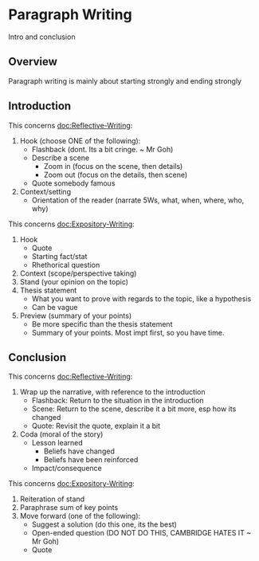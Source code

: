 # Paragraph Writing

Intro and conclusion

## Overview

Paragraph writing is mainly about starting strongly and ending strongly

## Introduction

This concerns <doc:Reflective-Writing>:

1. Hook (choose ONE of the following):
    - Flashback (dont. Its a bit cringe. ~ Mr Goh)
    - Describe a scene
        - Zoom in (focus on the scene, then details)
        - Zoom out (focus on the details, then scene)
    - Quote somebody famous
2. Context/setting
    - Orientation of the reader (narrate 5Ws, what, when, where, who, why)

This concerns <doc:Expository-Writing>:

1. Hook
    - Quote
    - Starting fact/stat
    - Rhethorical question
2. Context (scope/perspective taking)
3. Stand (your opinion on the topic)
4. Thesis statement 
    - What you want to prove with regards to the topic, like a hypothesis
    - Can be vague
5. Preview (summary of your points)
    - Be more specific than the thesis statement
    - Summary of your points. Most impt first, so you have time.

## Conclusion

This concerns <doc:Reflective-Writing>:

1. Wrap up the narrative, with reference to the introduction
    - Flashback: Return to the situation in the introduction
    - Scene: Return to the scene, describe it a bit more, esp how its changed
    - Quote: Revisit the quote, explain it a bit
2. Coda (moral of the story)
    - Lesson learned
        - Beliefs have changed
        - Beliefs have been reinforced
    - Impact/consequence

This concerns <doc:Expository-Writing>:

1. Reiteration of stand
2. Paraphrase sum of key points
3. Move forward (one of the following):
    - Suggest a solution (do this one, its the best)
    - Open-ended question (DO NOT DO THIS, CAMBRIDGE HATES IT ~ Mr Goh)
    - Quote
